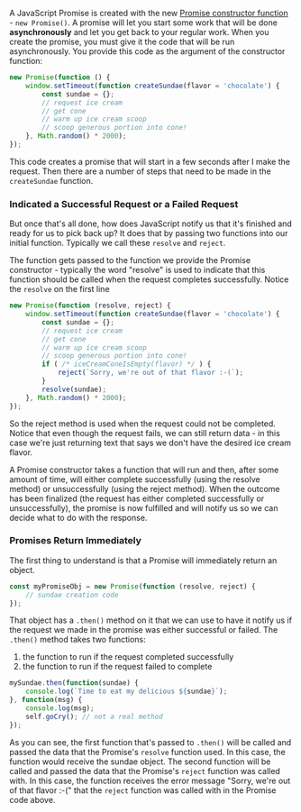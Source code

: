 A JavaScript Promise is created with the new [Promise constructor function](https://developer.mozilla.org/en-US/docs/Web/JavaScript/Reference/Global_Objects/Promise) - `new Promise()`.
A promise will let you start some work that will be done **asynchronously** and let you get back to your regular work. When you create the promise, you must give it the code that will be run asynchronously. You provide this code as the argument of the constructor function:

```js
new Promise(function () {
    window.setTimeout(function createSundae(flavor = 'chocolate') {
        const sundae = {};
        // request ice cream
        // get cone
        // warm up ice cream scoop
        // scoop generous portion into cone!
    }, Math.random() * 2000);
});
```
This code creates a promise that will start in a few seconds after I make the request.
Then there are a number of steps that need to be made in the `createSundae` function.

### Indicated a Successful Request or a Failed Request
But once that's all done, how does JavaScript notify us that it's finished and ready for us to pick back up?
It does that by passing two functions into our initial function. Typically we call these `resolve` and `reject`.

The function gets passed to the function we provide the Promise constructor - typically the word "resolve" is used to indicate that this function should be called when the request completes successfully. Notice the `resolve` on the first line

```js
new Promise(function (resolve, reject) {
    window.setTimeout(function createSundae(flavor = 'chocolate') {
        const sundae = {};
        // request ice cream
        // get cone
        // warm up ice cream scoop
        // scoop generous portion into cone!
        if ( /* iceCreamConeIsEmpty(flavor) */ ) {
            reject(`Sorry, we're out of that flavor :-(`);
        }
        resolve(sundae);
    }, Math.random() * 2000);
});
```

So the reject method is used when the request could not be completed. Notice that even though the request fails, we can still return data - in this case we're just returning text that says we don't have the desired ice cream flavor.

A Promise constructor takes a function that will run and then, after some amount of time, will either complete successfully (using the resolve method) or unsuccessfully (using the reject method). When the outcome has been finalized (the request has either completed successfully or unsuccessfully), the promise is now fulfilled and will notify us so we can decide what to do with the response.

### Promises Return Immediately
The first thing to understand is that a Promise will immediately return an object.
```js
const myPromiseObj = new Promise(function (resolve, reject) {
    // sundae creation code
});
```
That object has a `.then()` method on it that we can use to have it notify us if the request we made in the promise was either successful or failed. The `.then()` method takes two functions:

1. the function to run if the request completed successfully
2. the function to run if the request failed to complete

```js
mySundae.then(function(sundae) {
    console.log(`Time to eat my delicious ${sundae}`);
}, function(msg) {
    console.log(msg);
    self.goCry(); // not a real method
});
```
As you can see, the first function that's passed to `.then()` will be called and passed the data that the Promise's `resolve` function used. In this case, the function would receive the sundae object. The second function will be called and passed the data that the Promise's `reject` function was called with. In this case, the function receives the error message "Sorry, we're out of that flavor :-(" that the `reject` function was called with in the Promise code above.
